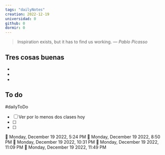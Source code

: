 ```yaml
---
tags: "dailyNotes"
creation: 2022-12-19
universidad: 0
github: 0
dormir: 0
---
```


> Inspiration exists, but it has to find us working.
> — <cite>Pablo Picasso</cite>

## Tres cosas buenas 
- 
- 
- 

## To do
#dailyToDo
- [ ] Ver por lo menos dos clases hoy
- [ ] 
- [ ] 

🍅 Monday, December 19 2022, 5:24 PM
🍅 Monday, December 19 2022, 8:50 PM🍅 Monday, December 19 2022, 10:31 PM🍅 Monday, December 19 2022, 11:09 PM🍅 Monday, December 19 2022, 11:49 PM